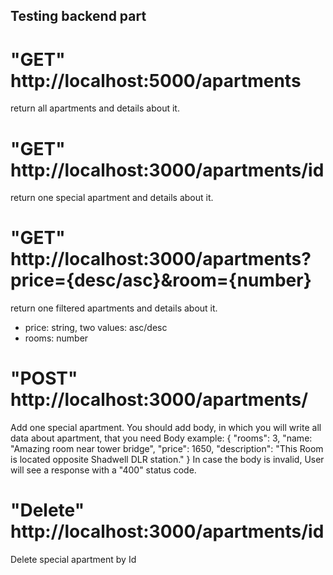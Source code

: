 ## Testing backend part

# "GET" http://localhost:5000/apartments 
return all apartments and details about it.
#
# "GET" http://localhost:3000/apartments/id 
return one special apartment and details about it.
#
# "GET" http://localhost:3000/apartments?price={desc/asc}&room={number} 
return one filtered apartments and details about it.
- price: string, two values: asc/desc
- rooms: number
#
# "POST" http://localhost:3000/apartments/
Add one special apartment.
You should add body, in which you will write all data about apartment, that you need
Body example:
{
    "rooms": 3,
    "name: "Amazing room near tower bridge",
    "price": 1650,
    "description": "This Room is located opposite Shadwell DLR station."
}
In case the body is invalid, User will see a response with a "400" status code.
#
# "Delete" http://localhost:3000/apartments/id 
Delete special apartment by Id


